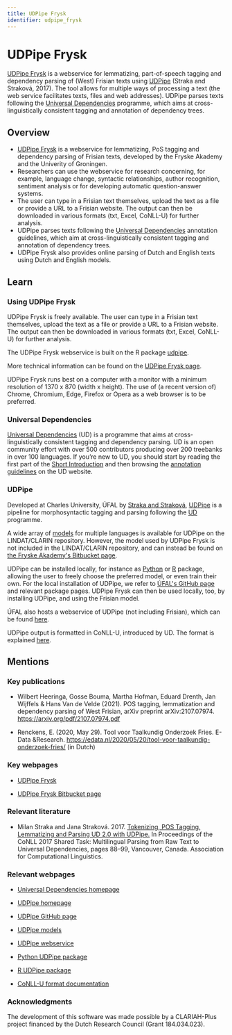 ```yaml
---
title: UDPipe Frysk
identifier: udpipe_frysk
---
```


# UDPipe Frysk

[UDPipe Frysk](https://fryske-akademy.nl/fa-apps/ud-pipe/#run) is a webservice for lemmatizing, part-of-speech tagging and dependency parsing of (West) Frisian texts using [UDPipe](https://dx.doi.org/10.18653/v1/K17-3009) (Straka and Straková, 2017). The tool allows for multiple ways of processing a text (the web service facilitates texts, files and web addresses).
UDPipe parses texts following the [Universal Dependencies](https://universaldependencies.org/) programme, which aims at cross-linguistically consistent tagging and annotation of dependency trees.

## Overview

* [UDPipe Frysk](https://fryske-akademy.nl/fa-apps/ud-pipe/#run) is a webservice for lemmatizing, PoS tagging and dependency parsing of Frisian texts, developed by the Fryske Akademy and the Univerity of Groningen.
* Researchers can use the webservice for research concerning, for example, language change, syntactic relationships, author recognition, sentiment analysis or for developing automatic question-answer systems.
* The user can type in a Frisian text themselves, upload the text as a file or provide a URL to a Frisian website. The output can then be downloaded in various formats (txt, Excel, CoNLL-U) for further analysis.
* UDPipe parses texts following the [Universal Dependencies](https://universaldependencies.org/) annotation guidelines, which aim at cross-linguistically consistent tagging and annotation of dependency trees.
* UDPipe Frysk also provides online parsing of Dutch and English texts using Dutch and English models.


## Learn

### Using UDPipe Frysk

UDPipe Frysk is freely available. The user can type in a Frisian text themselves, upload the text as a file or provide a URL to a Frisian website. The output can then be downloaded in various formats (txt, Excel, CoNLL-U) for further analysis.

The UDPipe Frysk webservice is built on the R package [udpipe](https://cran.r-project.org/web/packages/udpipe/index.html). 

More technical information can be found on the [UDPipe Frysk page](https://fryske-akademy.nl/fa-apps/ud-pipe/#about).

UDPipe Frysk runs best on a computer with a monitor with a minimum resolution of 1370 x 870 (width x height). The use of (a recent version of) Chrome, Chromium, Edge, Firefox or Opera as a web browser is to be preferred.

### Universal Dependencies

[Universal Dependencies](https://universaldependencies.org/) (UD) is a programme that aims at cross-linguistically consistent tagging and dependency parsing. UD is an open community effort with over 500 contributors producing over 200 treebanks in over 100 languages. If you’re new to UD, you should start by reading the first part of the [Short Introduction](https://universaldependencies.org/introduction.html) and then browsing the [annotation guidelines](https://universaldependencies.org/guidelines.html) on the UD website.


### UDPipe

Developed at Charles University, ÚFAL by [Straka and Straková](https://aclanthology.org/K17-3009/), [UDPipe](https://ufal.mff.cuni.cz/udpipe) is a pipeline for morphosyntactic tagging and parsing following the [UD](https://universaldependencies.org/) programme.

A wide array of [models](https://ufal.mff.cuni.cz/udpipe/2/models) for multiple languages is available for UDPipe on the LINDAT/CLARIN repository. However, the model used by UDPipe Frysk is not included in the LINDAT/CLARIN repository, and can instead be found on [the Fryske Akademy's Bitbucket page](https://bitbucket.org/fryske-akademy/udpipe/src/master/).

UDPipe can be installed locally, for instance as [Python](https://pypi.org/project/ufal.udpipe/) or [R](https://cran.r-project.org/web/packages/udpipe/index.html) package, allowing the user to freely choose the preferred model, or even train their own. For the local installation of UDPipe, we refer to [ÚFAL's GitHub page](https://github.com/ufal/udpipe) and relevant package pages. UDPipe Frysk can then be used locally, too, by installing UDPipe, and using the Frisian model.

ÚFAL also hosts a webservice of UDPipe (not including Frisian), which can be found [here](https://lindat.mff.cuni.cz/services/udpipe/run.php).

UDPipe output is formatted in CoNLL-U, introduced by UD. The format is explained [here](https://universaldependencies.org/format.html).



## Mentions

### Key publications

* Wilbert Heeringa, Gosse Bouma, Martha Hofman, Eduard Drenth, Jan Wijffels & Hans Van de Velde (2021). POS tagging, lemmatization and dependency parsing of West Frisian, arXiv preprint arXiv:2107.07974. https://arxiv.org/pdf/2107.07974.pdf

* Renckens, E. (2020, May 29). Tool voor Taalkundig Onderzoek Fries. E-Data &Research. https://edata.nl/2020/05/20/tool-voor-taalkundig-onderzoek-fries/ (in Dutch)

### Key webpages

* [UDPipe Frysk](https://fryske-akademy.nl/fa-apps/ud-pipe/#run)

* [UDPipe Frysk Bitbucket page](https://bitbucket.org/fryske-akademy/udpipe/src/master/)

### Relevant literature 

* Milan Straka and Jana Straková. 2017. [Tokenizing, POS Tagging, Lemmatizing and Parsing UD 2.0 with UDPipe.](https://aclanthology.org/K17-3009/) In Proceedings of the CoNLL 2017 Shared Task: Multilingual Parsing from Raw Text to Universal Dependencies, pages 88–99, Vancouver, Canada. Association for Computational Linguistics.

### Relevant webpages

* [Universal Dependencies homepage](https://universaldependencies.org/)

* [UDPipe homepage](https://ufal.mff.cuni.cz/udpipe)

* [UDPipe GitHub page](https://github.com/ufal/udpipe)

* [UDPipe models](https://ufal.mff.cuni.cz/udpipe/2/models)

* [UDPipe webservice](https://lindat.mff.cuni.cz/services/udpipe/run.php)

* [Python UDPipe package](https://pypi.org/project/ufal.udpipe/)

* [R UDPipe package](https://cran.r-project.org/web/packages/udpipe/index.html)

* [CoNLL-U format documentation](https://universaldependencies.org/format.html)

### Acknowledgments

The development of this software was made possible by a CLARIAH-Plus project financed by the Dutch Research Council (Grant 184.034.023).
